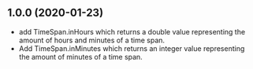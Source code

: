 ## 1.0.0 (2020-01-23)

- add TimeSpan.inHours which returns a double value representing the amount of hours and minutes of a time span.
- Add TimeSpan.inMinutes which returns an integer value representing the amount of minutes of a time span.